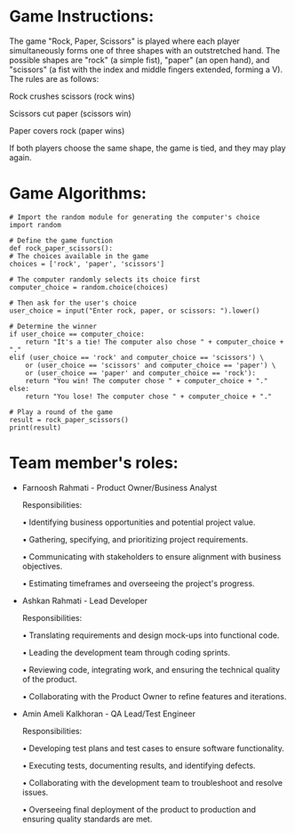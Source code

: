 # Game Instructions:

The game "Rock, Paper, Scissors" is played where each player simultaneously forms one of three shapes with an outstretched hand. The possible shapes are "rock" (a simple fist), "paper" (an open hand), and "scissors" (a fist with the index and middle fingers extended, forming a V). The rules are as follows:

Rock crushes scissors (rock wins)

Scissors cut paper (scissors win)

Paper covers rock (paper wins)

If both players choose the same shape, the game is tied, and they may play again.


# Game Algorithms:


    # Import the random module for generating the computer's choice
    import random

    # Define the game function
    def rock_paper_scissors():
    # The choices available in the game
    choices = ['rock', 'paper', 'scissors']
    
    # The computer randomly selects its choice first
    computer_choice = random.choice(choices)
    
    # Then ask for the user's choice
    user_choice = input("Enter rock, paper, or scissors: ").lower()
    
    # Determine the winner
    if user_choice == computer_choice:
        return "It's a tie! The computer also chose " + computer_choice + "."
    elif (user_choice == 'rock' and computer_choice == 'scissors') \
        or (user_choice == 'scissors' and computer_choice == 'paper') \
        or (user_choice == 'paper' and computer_choice == 'rock'):
        return "You win! The computer chose " + computer_choice + "."
    else:
        return "You lose! The computer chose " + computer_choice + "."

    # Play a round of the game
    result = rock_paper_scissors()
    print(result)


# Team member's roles:

- Farnoosh Rahmati - Product Owner/Business Analyst

  Responsibilities:

   •	Identifying business opportunities and potential project value.

   •	Gathering, specifying, and prioritizing project requirements.

   •	Communicating with stakeholders to ensure alignment with business objectives.

   •	Estimating timeframes and overseeing the project's progress.


- Ashkan Rahmati - Lead Developer

  Responsibilities:

   •	Translating requirements and design mock-ups into functional code.

   •	Leading the development team through coding sprints.

   •	Reviewing code, integrating work, and ensuring the technical quality of the product.

   •	Collaborating with the Product Owner to refine features and iterations.


- Amin Ameli Kalkhoran - QA Lead/Test Engineer

   Responsibilities:

    •	Developing test plans and test cases to ensure software functionality.

    •	Executing tests, documenting results, and identifying defects.

    •	Collaborating with the development team to troubleshoot and resolve issues.

    •	Overseeing final deployment of the product to production and ensuring quality standards are met.
